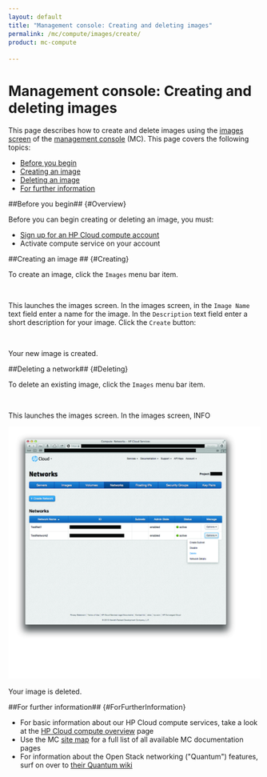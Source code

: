```yaml
---
layout: default
title: "Management console: Creating and deleting images"
permalink: /mc/compute/images/create/
product: mc-compute

---
```

# Management console: Creating and deleting images

This page describes how to create and delete images using the [images screen](/mc/compute/images/) of the [management console](/mc/) (MC).  This page covers the following topics:

* [Before you begin](#Overview)
* [Creating an image](#Creating)
* [Deleting an image](#Deleting)
* [For further information](#ForFurtherInformation)


##Before you begin## {#Overview}

Before you can begin creating or deleting an image, you must:

* [Sign up for an HP Cloud compute account](https://account.hpcloud.com/signup)
* Activate compute service on your account


##Creating an image ## {#Creating}

To create an image, click the `Images` menu bar item.

<img src="media/illustration" width="580" alt="" />

This launches the images screen.  In the images screen, in the `Image Name` text field enter a name for the image.  In the `Description` text field enter a short description for your image.  Click the `Create` button: 

<img src="media/illustration" width="580" alt="" />

Your new image is created.


##Deleting a network## {#Deleting}

To delete an existing image, click the `Images` menu bar item.

<img src="media/illustration" width="580" alt="" />

This launches the images screen.  In the images screen, INFO

<img src="media/delete-network.jpg" width="580" alt="" />

Your image is deleted.

<!-- Other methods delete an image? -->

##For further information## {#ForFurtherInformation}

* For basic information about our HP Cloud compute services, take a look at the [HP Cloud compute overview](/compute/) page
* Use the MC [site map](/mc/sitemap) for a full list of all available MC documentation pages
* For information about the Open Stack networking ("Quantum") features, surf on over to  [their Quantum wiki](https://wiki.openstack.org/wiki/Quantum)

